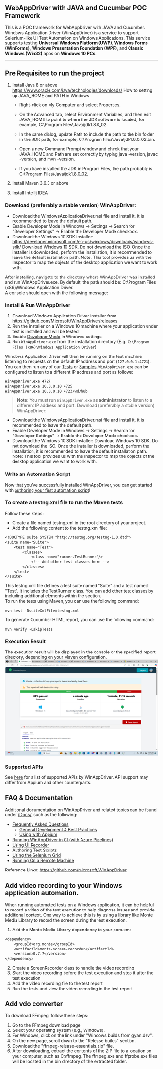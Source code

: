 
## WebAppDriver with JAVA and Cucumber POC Framework
This is a POC framework for WebAppDriver with JAVA and Cucumber.
Windows Application Driver (WinAppDriver) is a service to support Selenium-like UI Test Automation on Windows Applications. This service supports testing **Universal Windows Platform (UWP)**, **Windows Forms (WinForms)**, **Windows Presentation Foundation (WPF)**, and **Classic Windows (Win32)** apps on **Windows 10 PCs**.

------------------------------------------------------------------------------------------------------------------------------------------------------------------------------------------------------------------------------------------------------------------------------------------------------------------------------------
## Pre Requisites to run the project
1. Install Java 8 or above <https://www.oracle.com/java/technologies/downloads/>
   How to setting up JAVA_HOME and PATH in Windows
    - Right-click on My Computer and select Properties.
          
    - On the Advanced tab, select Environment Variables, and then edit JAVA_HOME to point to where the JDK software is located, for example, C:\Program Files\Java\jdk1.8.0_02.
          
    - In the same dialog, update Path to include the path to the bin folder in the JDK path, for example, C:\Program Files\Java\jdk1.8.0_02\bin.
          
    - Open a new Command Prompt window and check that your JAVA_HOME and Path are set correctly by typing java -version, javac -version, and mvn -version.
          
    - If you have installed the JDK in Program Files, the path probably is C:\Program Files\Java\jdk1.8.0_02.
   
2. Install Maven 3.6.3 or above
3. Install Intellij IDEA

### Download (preferably a stable version) WinAppDriver:
- Download the WindowsApplicationDriver.msi file and install it, it is recommended to leave the default path.
- Enable Developer Mode in Windows -> Settings -> Search for "Developer Settings" -> Enable the Developer Mode checkbox.
- Download the Windows 10 SDK installer: <https://developer.microsoft.com/en-us/windows/downloads/windows-sdk/> Download Windows 10 SDK. Do not download the ISO.
Once the installer is downloaded, perform the installation, it is recommended to leave the default installation path.
Note: This tool provides us with the Inspector to map the objects of the desktop application we want to work with.

After installing, navigate to the directory where WinAppDriver was installed and run WinAppDriver.exe.
By default, the path should be: C:\Program Files (x86)\Windows Application Driver.  
A console should open with the following message:
       

### Install & Run WinAppDriver
1. Download Windows Application Driver installer from <https://github.com/Microsoft/WinAppDriver/releases>
2. Run the installer on a Windows 10 machine where your application under test is installed and will be tested
3. Enable [Developer Mode](https://docs.microsoft.com/en-us/windows/uwp/get-started/enable-your-device-for-development) in Windows settings
4. Run `WinAppDriver.exe` from the installation directory (E.g. `C:\Program Files (x86)\Windows Application Driver`)

Windows Application Driver will then be running on the test machine listening to requests on the default IP address and port (`127.0.0.1:4723`). You can then run any of our [Tests](/Tests/) or [Samples](/Samples). `WinAppDriver.exe` can be configured to listen to a different IP address and port as follows:

```
WinAppDriver.exe 4727
WinAppDriver.exe 10.0.0.10 4725
WinAppDriver.exe 10.0.0.10 4723/wd/hub
```

> **Note**: You must run `WinAppDriver.exe` as **administrator** to listen to a different IP address and port.
Download (preferably a stable version) WinAppDriver:
- Download the WindowsApplicationDriver.msi file and install it, it is recommended to leave the default path.
- Enable Developer Mode in Windows -> Settings -> Search for "Developer Settings" -> Enable the Developer Mode checkbox.
- Download the Windows 10 SDK installer: Download Windows 10 SDK. Do not download the ISO.
Once the installer is downloaded, perform the installation, it is recommended to leave the default installation path.
Note: This tool provides us with the Inspector to map the objects of the desktop application we want to work with.
### Write an Automation Script
Now that you've successfully installed WinAppDriver, you can get started with [authoring your first automation script](./Docs/AuthoringTestScripts.md)!


### To create a testng.xml file to run the Maven tests

Follow these steps:  
- Create a file named testng.xml in the root directory of your project.  
- Add the following content to the testng.xml file:

````
<!DOCTYPE suite SYSTEM "http://testng.org/testng-1.0.dtd">
<suite name="Suite">
    <test name="Test">
        <classes>
            <class name="runner.TestRunner"/>
            <!-- Add other test classes here -->
        </classes>
    </test>
</suite>
````

This testng.xml file defines a test suite named "Suite" and a test named "Test". It includes the TestRunner class.
You can add other test classes by including additional <class> elements within the <classes> section.  
To run the tests using Maven, you can use the following command:

````
mvn test -DsuiteXmlFile=testng.xml
````
To generate Cucumber HTML report, you can use the following command:

````
mvn verify -DskipTests
````

### Execution Result
The execution result will be displayed in the console or the specified report directory, depending on your Maven configuration.
  ![img_7.png](img_7.png)

### Supported APIs

See [here](./Docs/SupportedAPIs.md) for a list of supported APIs by WinAppDriver. API support may differ from Appium and other counterparts.

## FAQ & Documentation
Additional documentation on WinAppDriver and related topics can be found under [/Docs/](./Docs/), such as the following:
   - [Frequently Asked Questions](./Docs/FAQ.md) 
     - [General Development & Best Practices](./Docs/FAQ.md#general-development--best-practices) 
     - [Using with Appium](./Docs/UsingAppium.md)
   - [Running WinAppDriver in CI (with Azure Pipelines)](./Docs/CI_AzureDevOps.md) 
   - [Using UI Recorder](./Docs/UsingUIRecorder.md)
   - [Authoring Test Scripts](./Docs/AuthoringTestScripts.md)
   - [Using the Selenium Grid](./Docs/SeleniumGrid.md) 
   - [Running On a Remote Machine](./Docs/RunningOnRemoteMachine.md)

Reference Links: https://github.com/microsoft/WinAppDriver


## Add video recording to your Windows application automation. 
When running automated tests on a Windows application, it can be helpful to record a video of the test execution to help diagnose issues and provide additional context.
One way to achieve this is by using a library like Monte Media Library to record the screen during the test execution. 
1. Add the Monte Media Library dependency to your pom.xml:

````
<dependency>
    <groupId>org.monte</groupId>
    <artifactId>monte-screen-recorder</artifactId>
    <version>0.7.7</version>
</dependency>
````
2. Create a ScreenRecorder class to handle the video recording
3. Start the video recording before the test execution and stop it after the test execution
4. Add the video recording file to the test report
5. Run the tests and view the video recording in the test report

## Add vdo converter 
To download FFmpeg, follow these steps:  
1. Go to the FFmpeg download page.
2. Select your operating system (e.g., Windows).
3. For Windows, click on the link under "Windows builds from gyan.dev".
4. On the new page, scroll down to the "Release builds" section.
5. Download the "ffmpeg-release-essentials.zip" file.
6. After downloading, extract the contents of the ZIP file to a location on your computer, 
such as C:\ffmpeg. The ffmpeg.exe and ffprobe.exe files will be located in the bin directory of the extracted folder.